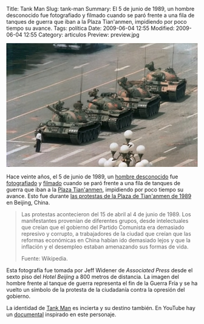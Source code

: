 Title: Tank Man
Slug: tank-man
Summary: El 5 de junio de 1989, un hombre desconocido fue fotografiado y filmado cuando se paró frente a una fila de tanques de guerra que iban a la Plaza Tian'anmen, impidiendo por poco tiempo su avance.
Tags: política
Date: 2009-06-04 12:55
Modified: 2009-06-04 12:55
Category: articulos
Preview: preview.jpg


<img class="img-fluid" src="tank_am-jeff_widener-1989-06-05.jpg" alt="Tank Man">

Hace veinte años, el 5 de junio de 1989, un [hombre desconocido](http://en.wikipedia.org/wiki/Tank_Man) fue [fotografiado](http://en.wikipedia.org/wiki/File:Tianasquare.jpg) y [filmado](http://www.youtube.com/watch?v=9-nXT8lSnPQ) cuando se paró frente a una fila de tanques de guerra que iban a la [Plaza Tian'anmen](http://es.wikipedia.org/wiki/Plaza_de_Tian%27anmen), impidiendo por poco tiempo su avance. Esto fue durante [las protestas de la Plaza de Tian'anmen de 1989](http://es.wikipedia.org/wiki/Protestas_de_la_Plaza_de_Tian%27anmen_de_1989) en Beijing, China.

> Las protestas acontecieron del 15 de abril al 4 de junio de 1989. Los manifestantes provenían de diferentes grupos, desde intelectuales que creían que el gobierno del Partido Comunista era demasiado represivo y corrupto, a trabajadores de la ciudad que creían que las reformas económicas en China habían ido demasiado lejos y que la inflación y el desempleo estaban amenazando sus formas de vida.
>
> Fuente: Wikipedia.

Esta fotografía fue tomada por Jeff Widener de _Associated Press_ desde el sexto piso del _Hotel Beijing_ a 800 metros de distancia. La imagen del hombre frente al tanque de guerra representa el fin de la Guerra Fría y se ha vuelto un símbolo de la protesta de la ciudadanía contra la opresión del gobierno.

La identidad de [Tank Man](http://en.wikipedia.org/wiki/Tank_Man) es incierta y su destino también. En YouTube hay un [documental](http://www.youtube.com/watch?v=SB70mWXrzEE) inspirado en este personaje.
